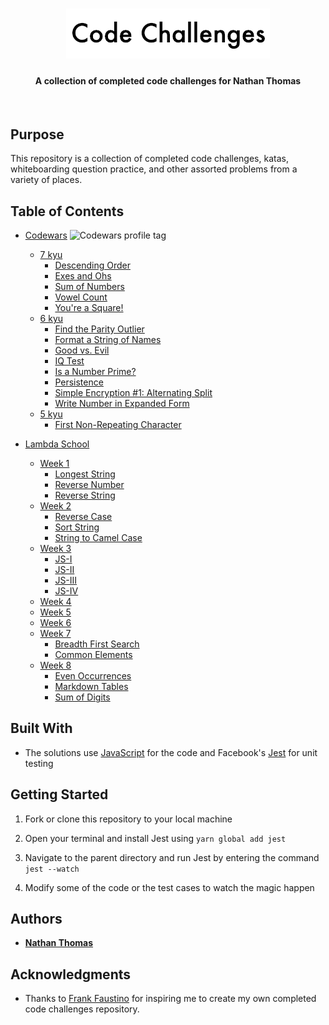 <h1 align="center"><img src="src/assets/readme-header.png" /></h1>
<h4 align="center">A collection of completed code challenges for Nathan Thomas</h4>
<br>

## Purpose

This repository is a collection of completed code challenges, katas, whiteboarding question practice, and other assorted problems from a variety of places.

## Table of Contents

- [Codewars](src/codewars/) <img src="https://www.codewars.com/users/nwthomas/badges/micro" alt="Codewars profile tag" />

  - [7 kyu](src/codewars/7-kyu)
    - [Descending Order](src/codewars/7-kyu/descending-order)
    - [Exes and Ohs](src/codewars/7-kyu/exes-and-ohs)
    - [Sum of Numbers](src/codewars/7-kyu/sum-of-numbers)
    - [Vowel Count](src/codewars/7-kyu/vowel-count)
    - [You're a Square!](src/codewars/7-kyu/you're-a-square)
  - [6 kyu](src/codewars/6-kyu)
    - [Find the Parity Outlier](src/codewars/6-kyu/find-the-parity-outlier)
    - [Format a String of Names](src/codewars/6-kyu/format-a-string-of-names)
    - [Good vs. Evil](src/codewars/6-kyu/good-vs-evil)
    - [IQ Test](src/codewars/6-kyu/iq-test)
    - [Is a Number Prime?](src/codewars/6-kyu/is-a-number-prime)
    - [Persistence](src/codewars/6-kyu/persistence-bugger)
    - [Simple Encryption #1: Alternating Split](src/codewars/6-kyu/simple-encryption-1)
    - [Write Number in Expanded Form](src/codewars/6-kyu/write-number-in-expanded-form)
  - [5 kyu](src/codewars/5-kyu)
    - [First Non-Repeating Character](src/codewars/5-kyu/first-non-repeating-character)

- [Lambda School](src/lambda-school/)

  - [Week 1](src/lambda-school/week-1)
    - [Longest String](src/lambda-school/week-1/longest-string)
    - [Reverse Number](src/lambda-school/week-1/reverse-number)
    - [Reverse String](src/lambda-school/week-1/reverse-string)
  - [Week 2](src/lambda-school/week-2)
    - [Reverse Case](src/lambda-school/week-2/reverse-case)
    - [Sort String](src/lambda-school/week-2/sort-string)
    - [String to Camel Case](src/lambda-school/week-2/string-to-camel-case)
  - [Week 3](src/lambda-school/week-3)
    - [JS-I](src/lambda-school/week-3/js-I)
    - [JS-II](src/lambda-school/week-3/js-II)
    - [JS-III](src/lambda-school/week-3/js-III)
    - [JS-IV](src/lambda-school/week-3/js-IV)
  - [Week 4](src/lambda-school/week-4)
  - [Week 5](src/lambda-school/week-5)
  - [Week 6](src/lambda-school/week-6)
  - [Week 7](src/lambda-school/week-7)
    - [Breadth First Search](src/lambda-school/week-7/breadth-first-search)
    - [Common Elements](src/lambda-school/week-7/common-elements)
  - [Week 8](src/lambda-school/week-8)
    - [Even Occurrences](src/lambda-school/week-8/even-occurrences)
    - [Markdown Tables](src/lambda-school/week-8/markdown-tables)
    - [Sum of Digits](src/lambda-school/week-8/sum-of-digits)

## Built With

- The solutions use [JavaScript](https://www.ecma-international.org/ecma-262/6.0/) for the code and Facebook's [Jest](https://jestjs.io/en/) for unit testing

## Getting Started

1. Fork or clone this repository to your local machine

2. Open your terminal and install Jest using `yarn global add jest`

3. Navigate to the parent directory and run Jest by entering the command `jest --watch`

4. Modify some of the code or the test cases to watch the magic happen

## Authors

- [**Nathan Thomas**](https://github.com/nwthomas)

## Acknowledgments

- Thanks to [Frank Faustino](https://github.com/frankfaustino) for inspiring me to create my own completed code challenges repository.
